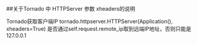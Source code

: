 
##关于Tornado 中 HTTPServer 参数 xheaders的说明

Tornado获取客户端IP
tornado.httpserver.HTTPServer(Application(), xheaders=True)
是否通过self.request.remote_ip取到远端IP地址，否则只能是127.0.0.1
